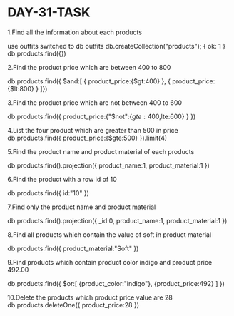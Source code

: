 # DAY-31-TASK
1.Find all the information about each products

use outfits
switched to db outfits
db.createCollection("products");
{ ok: 1 }
db.products.find({})

2.Find the product price which are between 400 to 800

db.products.find({
$and:[
{
product_price:{$gt:400}
},
{
product_price:{$lt:800}
}
]})

3.Find the product price which are not between 400 to 600

db.products.find({
product_price:{"$not":{$gte:400,$lte:600}
 }
})

4.List the four product which are greater than 500 in price
db.products.find({
product_price:{$gte:500}
}).limit(4)


5.Find the product name and product material of each products

db.products.find().projection({
product_name:1,
product_material:1
})

6.Find the product with a row id of 10

db.products.find({
id:"10"
})

7.Find only the product name and product material

db.products.find().projection({
_id:0,
product_name:1,
product_material:1
})

8.Find all products which contain the value of soft in product material 

db.products.find({
product_material:"Soft"
})

9.Find products which contain product color indigo  and product price 492.00

db.products.find({
$or:[
  {product_color:"indigo"},
  {product_price:492}
  ]
})

10.Delete the products which product price value are 28
db.products.deleteOne({
product_price:28
})
